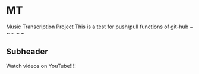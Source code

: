 # MT
Music Transcription Project
This is a test for push/pull functions of git-hub ~ ~ ~ ~ ~

## Subheader
Watch videos on YouTube!!!!